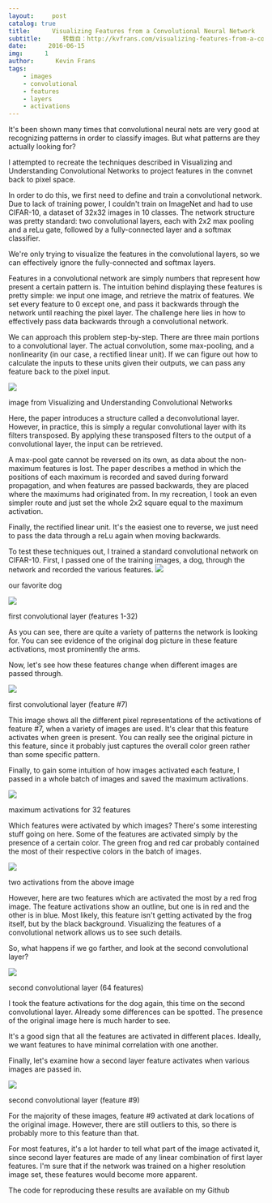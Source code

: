 ```yaml
---
layout:     post
catalog: true
title:      Visualizing Features from a Convolutional Neural Network
subtitle:      转载自：http://kvfrans.com/visualizing-features-from-a-convolutional-neural-network/
date:      2016-06-15
img:      1
author:      Kevin Frans
tags:
    - images
    - convolutional
    - features
    - layers
    - activations
---
```


It's been shown many times that convolutional neural nets are very good at recognizing patterns in order to classify images. But what patterns are they actually looking for?

I attempted to recreate the techniques described in Visualizing and Understanding Convolutional Networks to project features in the convnet back to pixel space.

In order to do this, we first need to define and train a convolutional network. Due to lack of training power, I couldn't train on ImageNet and had to use CIFAR-10, a dataset of 32x32 images in 10 classes. The network structure was pretty standard: two convolutional layers, each with 2x2 max pooling and a reLu gate, followed by a fully-connected layer and a softmax classifier. 

We're only trying to visualize the features in the convolutional layers, so we can effectively ignore the fully-connected and softmax layers. 

Features in a convolutional network are simply numbers that represent how present a certain pattern is. The intuition behind displaying these features is pretty simple: we input one image, and retrieve the matrix of features. We set every feature to 0 except one, and pass it backwards through the network until reaching the pixel layer. The challenge here lies in how to effectively pass data backwards through a convolutional network.

We can approach this problem step-by-step. There are three main portions to a convolutional layer. The actual convolution, some max-pooling, and a nonlinearity (in our case, a rectified linear unit). If we can figure out how to calculate the inputs to these units given their outputs, we can pass any feature back to the pixel input.

![](http://kvfrans.com/content/images/2016/06/Screen-Shot-2016-06-15-at-10-32-01-AM.png)


> 
image from Visualizing and Understanding Convolutional Networks


Here, the paper introduces a structure called a deconvolutional layer. However, in practice, this is simply a regular convolutional layer with its filters transposed. By applying these transposed filters to the output of a convolutional layer, the input can be retrieved.

A max-pool gate cannot be reversed on its own, as data about the non-maximum features is lost. The paper describes a method in which the positions of each maximum is recorded and saved during forward propagation, and when features are passed backwards, they are placed where the maximums had originated from. In my recreation, I took an even simpler route and just set the whole 2x2 square equal to the maximum activation.

Finally, the rectified linear unit. It's the easiest one to reverse, we just need to pass the data through a reLu again when moving backwards.

To test these techniques out, I trained a standard convolutional network on CIFAR-10. First, I passed one of the training images, a dog, through the network and recorded the various features. ![](http://kvfrans.com/content/images/2016/06/activ0-base-1.png)


> 
our favorite dog


![](http://kvfrans.com/content/images/2016/06/collage-monkey-3.jpg)


> 
first convolutional layer (features 1-32) 


As you can see, there are quite a variety of patterns the network is looking for. You can see evidence of the original dog picture in these feature activations, most prominently the arms.

Now, let's see how these features change when different images are passed through.

![](http://kvfrans.com/content/images/2016/06/collage-feature6-2.jpg)


> 
first convolutional layer (feature #7) 


This image shows all the different pixel representations of the activations of feature #7, when a variety of images are used. It's clear that this feature activates when green is present. You can really see the original picture in this feature, since it probably just captures the overall color green rather than some specific pattern.

Finally, to gain some intuition of how images activated each feature, I passed in a whole batch of images and saved the maximum activations.

![](http://kvfrans.com/content/images/2016/06/collage-max-1.jpg)


> 
maximum activations for 32 features


Which features were activated by which images? There's some interesting stuff going on here. Some of the features are activated simply by the presence of a certain color. The green frog and red car probably contained the most of their respective colors in the batch of images.

![](http://kvfrans.com/content/images/2016/06/collage-max-frogs-1.jpg)


> 
two activations from the above image


However, here are two features which are activated the most by a red frog image. The feature activations show an outline, but one is in red and the other is in blue. Most likely, this feature isn't getting activated by the frog itself, but by the black background. Visualizing the features of a convolutional network allows us to see such details.

So, what happens if we go farther, and look at the second convolutional layer?

![](http://kvfrans.com/content/images/2016/06/collage-2-monkey-1.jpg)


> 
second convolutional layer (64 features)


I took the feature activations for the dog again, this time on the second convolutional layer. Already some differences can be spotted. The presence of the original image here is much harder to see. 

It's a good sign that all the features are activated in different places. Ideally, we want features to have minimal correlation with one another.

Finally, let's examine how a second layer feature activates when various images are passed in.

![](http://kvfrans.com/content/images/2016/06/collage-2-feature30-1.jpg)


> 
second convolutional layer (feature #9)


For the majority of these images, feature #9 activated at dark locations of the original image. However, there are still outliers to this, so there is probably more to this feature than that.

For most features, it's a lot harder to tell what part of the image activated it, since second layer features are made of any linear combination of first layer features. I'm sure that if the network was trained on a higher resolution image set, these features would become more apparent.

The code for reproducing these results are available on my Github
